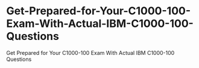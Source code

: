 # Get-Prepared-for-Your-C1000-100-Exam-With-Actual-IBM-C1000-100-Questions
Get Prepared for Your C1000-100 Exam With Actual IBM C1000-100 Questions
